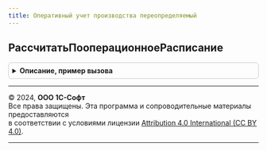 ```yaml
---
title: Оперативный учет производства переопределяемый
---
```



## РассчитатьПооперационноеРасписание
<details style="margin: 1em 0; padding: 0.5em; border: 1px solid #ccc; border-radius: 6px;">

<summary style="font-weight: bold; cursor: pointer;">Описание, пример вызова</summary>

```bsl

// Инициирует расчет пооперационного расписания производства.
//
// Параметры:
//  ПараметрыРасчета - см. Обработка.ПооперационноеПланирование.ПараметрыРасчетаПооперационногоРасписания.
//  АдресХранилища - УникальныйИдентификатор, Строка - адрес во временном хранилище, по которому надо поместить
//                                                     результаты расчета расписания.
//
Процедура РассчитатьПооперационноеРасписание(ПараметрыРасчета, АдресХранилища) Экспорт
```

Пример вызова
```bsl
ОперативныйУчетПроизводстваПереопределяемый.РассчитатьПооперационноеРасписание(ПараметрыРасчета, АдресХранилища) 
```
</details>

---

© 2024, **ООО 1С-Софт**  
Все права защищены. Эта программа и сопроводительные материалы предоставляются  
в соответствии с условиями лицензии [Attribution 4.0 International (CC BY 4.0)](https://creativecommons.org/licenses/by/4.0/legalcode).

---
